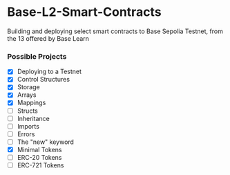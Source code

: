 # Base-L2-Smart-Contracts
Building and deploying select smart contracts to Base Sepolia Testnet, from the 13 offered by Base Learn

### Possible Projects
- [x] Deploying to a Testnet
- [x] Control Structures
- [x] Storage
- [x] Arrays
- [x] Mappings
- [ ] Structs
- [ ] Inheritance
- [ ] Imports
- [ ] Errors
- [ ] The "new" keyword
- [x] Minimal Tokens
- [ ] ERC-20 Tokens
- [ ] ERC-721 Tokens
